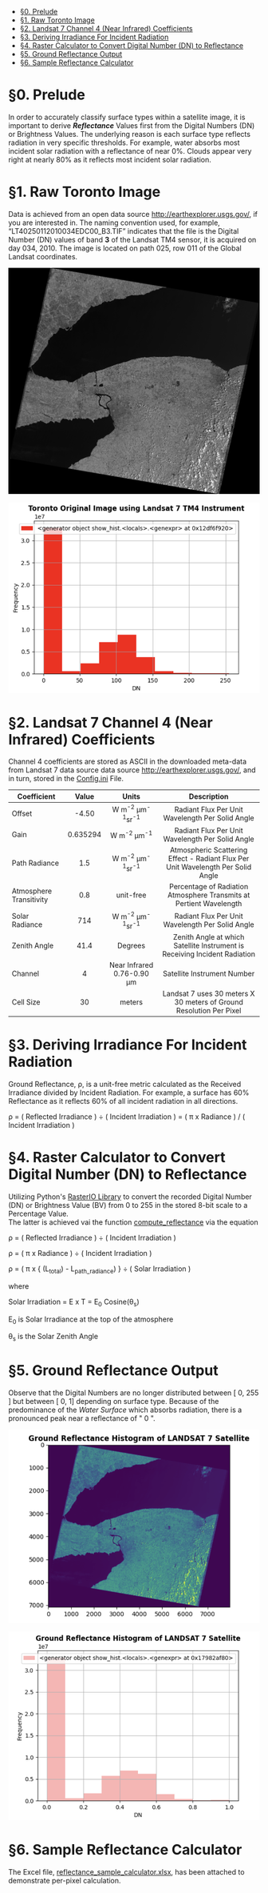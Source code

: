 <!-- TOC -->
* [§0. Prelude](#0-prelude)
* [§1. Raw Toronto Image](#1-raw-toronto-image)
* [§2. Landsat 7 Channel 4 (Near Infrared) Coefficients](#2-landsat-7-channel-4-near-infrared-coefficients)
* [§3. Deriving Irradiance For Incident Radiation](#3-deriving-irradiance-for-incident-radiation)
* [§4. Raster Calculator to Convert Digital Number (DN) to Reflectance](#4-raster-calculator-to-convert-digital-number-dn-to-reflectance)
* [§5. Ground Reflectance Output](#5-ground-reflectance-output)
* [§6. Sample Reflectance Calculator](#6-sample-reflectance-calculator)
<!-- TOC -->

# §0. Prelude

In order to accurately classify surface types within a satellite image, it is important to derive _**Reflectance**_
Values first from the Digital Numbers (DN) or Brightness Values. The underlying reason is each surface type reflects
radiation in very specific thresholds. For example, water absorbs most incident solar radiation with a reflectance of
near 0%. Clouds appear very right at nearly 80% as it reflects most incident solar radiation.

# §1. Raw Toronto Image

Data is achieved from an open data source http://earthexplorer.usgs.gov/, if you are interested in. The naming
convention used, for example, “LT40250112010034EDC00_B3.TIF” indicates that the file is the Digital Number (DN) values
of band **3** of the Landsat TM4 sensor, it is acquired on day 034, 2010. The image is located on path
025, row 011 of the Global Landsat coordinates.

![](https://github.com/amr-y-shalaby/ground_reflectance/blob/main/output/Toronto_band4_Near_IR.png "Toronto Original Image in Near Infrared")

![](https://github.com/amr-y-shalaby/ground_reflectance/blob/main/output/toronto_original_image_histogram.png "Toronto Original DN Histogram")


# §2. Landsat 7 Channel 4 (Near Infrared) Coefficients

Channel 4 coefficients are stored as ASCII in the downloaded meta-data from Landsat 7 data source data source http://earthexplorer.usgs.gov/, and in turn, stored in the [Config.ini](https://github.com/amr-y-shalaby/ground_reflectance/blob/main/Python/config.ini#L12-L20) File.

| Coefficient             |  Value   |                      Units                      |                                   Description                                    |
|-------------------------|:--------:|:-----------------------------------------------:|:--------------------------------------------------------------------------------:|
| Offset                  |  -4.50   | W m<sup>-2</sup> μm<sup>-1</sup>sr<sup>-1</sup> |                 Radiant Flux Per Unit Wavelength Per Solid Angle                 |
| Gain                    | 0.635294 |        W m<sup>-2</sup> μm<sup>-1</sup>         |                 Radiant Flux Per Unit Wavelength Per Solid Angle                 |
| Path Radiance           |   1.5    | W m<sup>-2</sup> μm<sup>-1</sup>sr<sup>-1</sup> | Atmospheric Scattering Effect - Radiant Flux Per Unit Wavelength Per Solid Angle |
| Atmosphere Transitivity |   0.8    |                    unit-free                    |       Percentage of Radiation Atmosphere Transmits at Pertient Wavelength        |
| Solar Radiance          |   714    | W m<sup>-2</sup> μm<sup>-1</sup>sr<sup>-1</sup> |                 Radiant Flux Per Unit Wavelength Per Solid Angle                 |
| Zenith Angle            |   41.4   |                     Degrees                     |    Zenith Angle at which Satellite Instrument is Receiving Incident Radiation    |
| Channel                 |    4     |           Near Infrared 0.76-0.90 μm            |                           Satellite Instrument Number                            |
| Cell Size               |    30    |                     meters                      |       Landsat 7 uses 30 meters X 30 meters of Ground Resolution Per Pixel        |

# §3. Deriving Irradiance For Incident Radiation

Ground Reflectance, ρ, is a unit-free metric calculated as the Received Irradiance divided by Incident Radiation. For
example, a surface has 60% Reflectance as it reflects 60% of all incident radiation in all directions.

ρ = ( Reflected Irradiance ) ÷ ( Incident Irradiation ) =  ( π x Radiance ) / ( Incident Irradiation )

# §4. Raster Calculator to Convert Digital Number (DN) to Reflectance
Utilizing Python's [RasterIO Library]([https://rasterio.readthedocs.io/en/stable/) to convert the recorded Digital Number (DN) or Brightness Value (BV) from 0 to 255 in the stored 8-bit scale to a Percentage Value.  
The latter is achieved vai the function [compute_reflectance](https://github.com/amr-y-shalaby/ground_reflectance/blob/main/Python/preprocessor.py#L113-L131) via the equation

ρ = ( Reflected Irradiance ) ÷ ( Incident Irradiation )

ρ = ( π x Radiance ) ÷ ( Incident Irradiation )

ρ = ( π x { (L<sub>total</sub>) - L<sub>path_radiance</sub>) } ÷ ( Solar Irradiation )

where 

Solar Irradiation =  E x T = E<sub>0</sub> Cosine(θ<sub>s</sub>)

E<sub>0</sub> is Solar Irradiance at the top of the atmosphere

θ<sub>s</sub> is the Solar Zenith Angle

# §5. Ground Reflectance Output

Observe that the Digital Numbers are no longer distributed between [ 0, 255 ] but between [ 0, 1] depending on surface type.  Because of the predominance of the _Water Surface_ which absorbs radiation, there is a pronounced peak near a reflectance of " 0 ".

![](https://github.com/amr-y-shalaby/ground_reflectance/blob/main/output/toronto_ground_reflectance.png "Toronto Reflectance  in Near Infrared")

![](https://github.com/amr-y-shalaby/ground_reflectance/blob/main/output/toronto_ground_reflectance_histogram.png "Toronto Ground Reflectance Histogram")

# §6. Sample Reflectance Calculator

The Excel file, [reflectance_sample_calculator.xlsx](https://github.com/amr-y-shalaby/ground_reflectance/blob/main/output/reflectance_sample_calculator.xlsx), has been attached to demonstrate per-pixel calculation.



